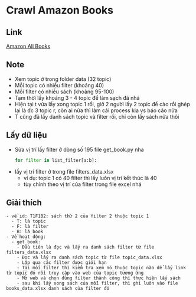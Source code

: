 
# Crawl Amazon Books

## Link
[Amazon All Books](https://www.amazon.com/books-used-books-textbooks/b/?ie=UTF8&node=283155&ref_=topnav_storetab_b)

## Note
  - Xem topic ở trong folder data (32 topic)
  - Mỗi topic có nhiều filter (khoảng 40)
  - Mỗi filter có nhiều sách (khoảng 95-100)
  - Tạm thời lấy khoảng 3 - 4 topic để làm sạch đã nhá
  - Hiện tại t vừa lấy xong topic 1 rồi, giờ 2 người lấy 2 topic để cào rồi ghép lại là đc 3 topic r, còn ai nữa thì làm cái process kia vs báo cáo nữa 
  - T cũng đã lấy danh sách topic và filter rồi, chỉ còn lấy sách nữa thôi
## Lấy dữ liệu
  
  - Sửa vị trí lấy filter ở dòng số 195 file get_book.py nha
    ```python
    for filter in list_filter[a:b]:
    ```
  - lấy vị trí filter ở trong file filters_data.xlsx
    - ví dụ: topic 1 có 40 filter thì lấy luôn vị trí kết thúc là 40
    - tùy chỉnh theo vị trí của filter trong file excel nhá
## Giải thích

    - về id: T1F1B2: sách thứ 2 của filter 2 thuộc topic 1
      - T: là topic
      - F: là filter
      - B: là book
    - Về hoạt động:
      - get_book:
        - Đầu tiên là đọc và lấy ra danh sách filter từ file filters_data.xlsx
        - Đọc và lấy ra danh sách topic từ file topic_data.xlsx
        - Lặp qua các filter được giới hạn 
        - Tại mỗi filter thì kiểm tra xem nó thuộc topic nào để lấy link từ topic đó rồi truy cập vào web của topic tương ứng
        - Mở web và chọn đúng filter thành công thì thực hiện lấy sách 
        - sau khi lấy xong sách của mỗi filter, thì ghi luôn vào file books_data.xlsx danh sách của filter đó


